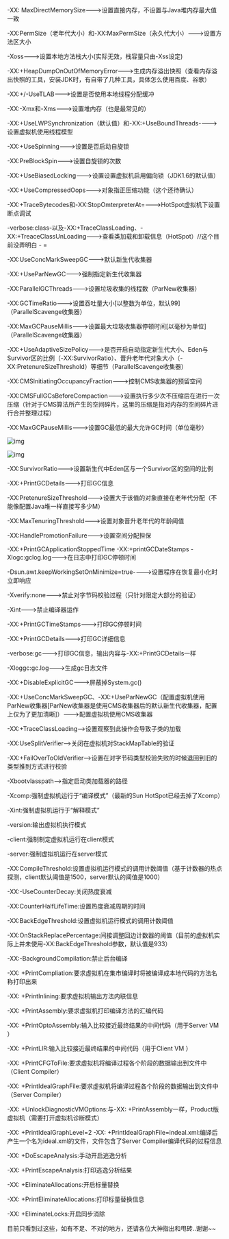 -XX: MaxDirectMemorySize--->设置直接内存，不设置与Java堆内存最大值一致

-XX:PermSize（老年代大小）和-XX:MaxPermSize（永久代大小）--->设置方法区大小

-Xoss--->设置本地方法栈大小(实际无效，栈容量只由-Xss设定)

-XX:+HeapDumpOnOutOfMemoryError--->生成内存溢出快照（查看内存溢出快照的工具，安装JDK时，有自带了几种工具，具体怎么使用百度、谷歌）

-XX:+/-UseTLAB--->设置是否使用本地线程分配缓冲

-XX:-Xmx和-Xms--->设置堆内存（也是最常见的）

-XX:+UseLWPSynchronization（默认值）和-XX:+UseBoundThreads---->设置虚拟机使用线程模型

-XX:+UseSpinning--->设置是否启动自旋锁

-XX:PreBlockSpin--->设置自旋锁的次数

-XX:+UseBiasedLocking--->设置设置虚拟机启用偏向锁（JDK1.6的默认值）

-XX:+UseCompressedOops--->对象指正压缩功能（这个还待确认）

-XX:+TraceBytecodes和-XX:StopOmterpreterAt=<n>--->HotSpot虚拟机下设置断点调试

-verbose:class-以及-XX:+TraceClassLoading、-XX:+TreaceClassUnLoading--->查看类加载和卸载信息（HotSpot）//这个目前没弄明白 - =

-XX:UseConcMarkSweepGC--->默认新生代收集器

-XX:+UseParNewGC--->强制指定新生代收集器

-XX:ParallelGCThreads--->设置垃圾收集的线程数（ParNew收集器）

-XX:GCTimeRatio--->设置吞吐量大小[以整数为单位，默认99]（ParallelScavenge收集器）

-XX:MaxGCPauseMillis--->设置最大垃圾收集器停顿时间[以毫秒为单位]（ParallelScavenge收集器）

-XX:+UseAdaptiveSizePolicy--->是否开启自动指定新生代大小、Eden与Survivor区的比例（-XX:SurvivorRatio）、晋升老年代对象大小（-XX:PretenureSizeThreshold）等细节（ParallelScavenge收集器）

-XX:CMSInitiatingOccupancyFraction--->控制CMS收集器的预留空间

-XX:CMSFullGCsBeforeCompaction--->设置执行多少次不压缩后在进行一次压缩（针对于CMS算法所产生的空间碎片，这里的压缩是指对内存的空间碎片进行合并整理过程）

-XX:MaxGCPauseMillis--->设置GC最低的最大允许GC时间（单位毫秒）

![img](https://images2015.cnblogs.com/blog/764785/201608/764785-20160828160637800-401573822.png)

![img](https://images2015.cnblogs.com/blog/764785/201608/764785-20160828160649019-1547809913.png)

-XX:SurvivorRatio--->设置新生代中Eden区与一个Survivor区的空间的比例

-XX:+PrintGCDetails--->打印GC信息

-XX:PretenureSizeThreshold--->设置大于该值的对象直接在老年代分配（不能像配置Java堆一样直接写多少M）

-XX:MaxTenuringThreshold--->设置对象晋升老年代的年龄阈值

-XX:HandlePromotionFailure--->设置空间分配担保

-XX:+PrintGCApplicationStoppedTime -XX:+printGCDateStamps -Xlogc:gclog.log--->在日志中打印GC停顿时间

-Dsun.awt.keepWorkingSetOnMinimize=true---->设置程序在恢复最小化时立即响应

-Xverify:none--->禁止对字节码校验过程（只针对限定大部分的验证）

-Xint--->禁止编译器运作

-XX:+PrintGCTimeStamps--->打印GC停顿时间

-XX:+PrintGCDetails--->打印GC详细信息

-verbose:gc--->打印GC信息，输出内容与-XX:+PrintGCDetails一样

-Xloggc:gc.log--->生成gc日志文件

-XX:+DisableExplicitGC--->屏蔽掉System.gc()

-XX:+UseConcMarkSweepGC、-XX:+UseParNewGC（配置虚拟机使用ParNew收集器[ParNew收集器是使用CMS收集器后的默认新生代收集器，配置上仅为了更加清晰]）--->配置虚拟机使用CMS收集器

-XX:+TraceClassLoading-->设置观察到此操作会导致子类的加载

-XX:UseSplitVerifier-->关闭在虚拟机对StackMapTable的验证

-XX:+FailOverToOldVerifier-->设置在对字节码类型校验失败的时候退回到旧的类型推到方式进行校验

-Xbootvlasspath-->指定启动类加载器的路径

-Xcomp:强制虚拟机运行于“编译模式”（最新的Sun HotSpot已经去掉了Xcomp）

-Xint:强制虚拟机运行于“解释模式”

-version:输出虚拟机执行模式

-client:强制制定虚拟机运行在client模式

-server:强制虚拟机运行在server模式

-XX:CompileThreshold:设置虚拟机运行模式的调用计数阈值（基于计数器的热点探测，client默认阈值是1500，server默认的阈值是1000）

-XX:-UseCounterDecay:关闭热度衰减

-XX:CounterHalfLifeTime:设置热度衰减周期的时间

-XX:BackEdgeThreshold:设置虚拟机运行模式的调用计数阈值

-XX:OnStackReplacePercentage:间接调整回边计数器的阈值（目前的虚拟机实际上并未使用-XX:BackEdgeThreshold参数，默认值是933）

-XX:-BackgroundCompilation:禁止后台编译

-XX: +PrintCompliation:要求虚拟机在集市编译时将被编译成本地代码的方法名称打印出来

-XX: +PrintInlining:要求虚拟机输出方法内联信息

-XX: +PrintAssembly:要求虚拟机打印编译方法的汇编代码

-XX: +PrintOptoAssembly:输入比较接近最终结果的中间代码（用于Server VM ）

-XX: +PrintLIR:输入比较接近最终结果的中间代码（用于Client VM ）

-XX: +PrintCFGToFile:要求虚拟机将编译过程各个阶段的数据输出到文件中（Client Compiler）

-XX: +PrintIdealGraphFile:要求虚拟机将编译过程各个阶段的数据输出到文件中（Server Compiler）

-XX: +UnlockDiagnosticVMOptions:与-XX: +PrintAssembly一样，Product版虚拟机（需要打开虚拟机诊断模式）

-XX: +PrintIdealGraphLevel=2 -XX: +PrintIdealGraphFile=indeal.xml:编译后产生一个名为ideal.xml的文件，文件包含了Server Compiler编译代码的过程信息

-XX: +DoEscapeAnalysis:手动开启逃逸分析

-XX: +PrintEscapeAnalysis:打印逃逸分析结果

-XX: +EliminateAllocations:开启标量替换

-XX: +PrintEliminateAllocations:打印标量替换信息

-XX: +EliminateLocks:开启同步消除

目前只看到过这些，如有不足、不对的地方，还请各位大神指出和甩砖..谢谢~~